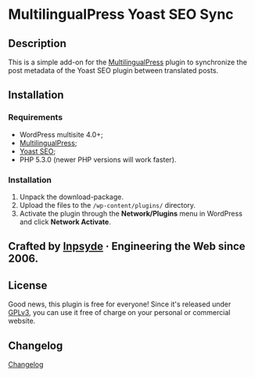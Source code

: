 # MultilingualPress Yoast SEO Sync


## Description
This is a simple add-on for the [MultilingualPress](http://multilingualpress.pro) plugin to synchronize the post
metadata of the Yoast SEO plugin between translated posts.

## Installation

### Requirements
* WordPress multisite 4.0+;
* [MultilingualPress](https://wordpress.org/plugins/multilingual-press/);
* [Yoast SEO](https://wordpress.org/plugins/wordpress-seo/);
* PHP 5.3.0 (newer PHP versions will work faster).

### Installation
1. Unpack the download-package.
2. Upload the files to the `/wp-content/plugins/` directory.
3. Activate the plugin through the **Network/Plugins** menu in WordPress and click **Network Activate**.

## Crafted by [Inpsyde](https://inpsyde.com) · Engineering the Web since 2006.

## License
Good news, this plugin is free for everyone! Since it's released under [GPLv3](LICENSE), you can use it free of charge
on your personal or commercial website.

## Changelog
[Changelog](CHANGELOG.md)
